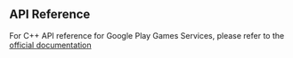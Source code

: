 ## API Reference

For C++ API reference for Google Play Games Services, please refer to the [official documentation](https://developers.google.com/games/services/cpp/api/annotated)

